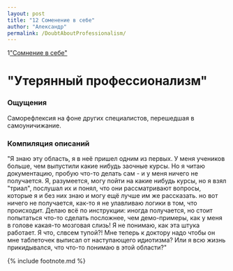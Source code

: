 ```yaml
---
layout: post
title: "12 Соменение в себе"
author: "Александр"
permalink: /DoubtAboutProfessionalism/
---
```

1["Сомнение в себе"](/_img/12.jpg)
# "Утерянный профессионализм"

### Ощущения
Саморефлексия на фоне других специалистов, перешедшая в самоуничижание.

### Компиляция описаний
"Я знаю эту область, я в неё пришел одним из первых. У меня учеников больше, чем выпустили какие нибудь заочные курсы. Но я читаю документацию, пробую что-то делать сам - и у меня ничего не получается. Я, разумеется, могу пойти на какие нибудь курсы, но я взял "триал", послушал их и понял, что они рассматривают вопросы, которые я и без них знаю и могу ещё лучше им же рассказать. но вот ничего не получается, как-то я не улавливаю логики в том, что происходит. Делаю всё по инструкции: иногда получается, но стоит попытаться что-то сделать посложнее, чем демо-примеры, как у меня в голове какая-то мозговая слизь! Я не понимаю, как эта штука работает. Я что, слвсем тупой?! Мне теперь к доктору надо чтобы он мне таблеточек выписал от наступающего идиотизма? Или я всю жизнь прикидывался, что что-то понимаю в этой области?"

{% include footnote.md %}
